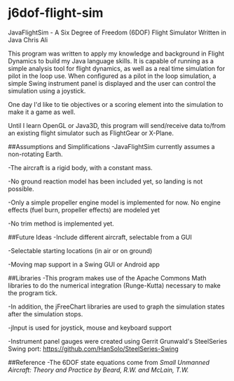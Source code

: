 # j6dof-flight-sim 
JavaFlightSim - A Six Degree of Freedom (6DOF) Flight Simulator Written in Java
Chris Ali

This program was written to apply my knowledge and background in Flight Dynamics to build my Java language skills. It is capable of running as a simple analysis tool for flight dynamics, as well as a real time simulation for pilot in the loop use. When configured as a pilot in the loop simulation, a simple Swing instrument panel is displayed and the user can control the simulation using a joystick.

One day I'd like to tie objectives or a scoring element into the simulation to make it a game as well.

Until I learn OpenGL or Java3D, this program will send/receive data to/from an existing flight simulator such as FlightGear or X-Plane.

##Assumptions and Simplifications
-JavaFlightSim currently assumes a non-rotating Earth.
 
-The aircraft is a rigid body, with a constant mass.

-No ground reaction model has been included yet, so landing is not possible. 

-Only a simple propeller engine model is implemented for now. No engine effects (fuel burn, propeller effects) are modeled yet

-No trim method is implemented yet.

##Future Ideas
-Include different aircraft, selectable from a GUI

-Selectable starting locations (in air or on ground)

-Moving map support in a Swing GUI or Android app

##Libraries
-This program makes use of the Apache Commons Math libraries to do the numerical integration (Runge-Kutta) necessary to make the program tick.

-In addition, the jFreeChart libraries are used to graph the simulation states after the simulation stops.

-jInput is used for joystick, mouse and keyboard support

-Instrument panel gauges were created using Gerrit Grunwald's SteelSeries Swing port: 
https://github.com/HanSolo/SteelSeries-Swing 

##Reference
-The 6DOF state equations come from *Small Unmanned Aircraft: Theory and Practice by Beard, R.W. and McLain, T.W.*